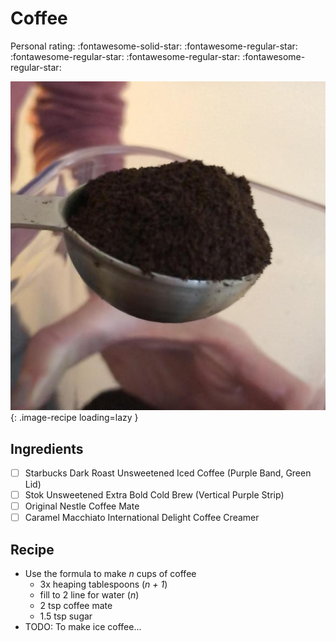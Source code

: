 # Coffee

<!-- {cts} rating=1; (User can specify rating on scale of 1-5) -->

Personal rating: :fontawesome-solid-star: :fontawesome-regular-star: :fontawesome-regular-star: :fontawesome-regular-star: :fontawesome-regular-star:

<!-- {cte} -->

<!-- {cts} name_image=coffee.jpeg; (User can specify image name) -->

![coffee.jpeg](./coffee.jpeg){: .image-recipe loading=lazy }

<!-- {cte} -->

## Ingredients

- [ ] Starbucks Dark Roast Unsweetened Iced Coffee (Purple Band, Green Lid)
- [ ] Stok Unsweetened Extra Bold Cold Brew (Vertical Purple Strip)
- [ ] Original Nestle Coffee Mate
- [ ] Caramel Macchiato International Delight Coffee Creamer

## Recipe

- Use the formula to make *n* cups of coffee
    - 3x heaping tablespoons (*n + 1*)
    - fill to 2 line for water (*n*)
    - 2 tsp coffee mate
    - 1.5 tsp sugar
- TODO: To make ice coffee...
